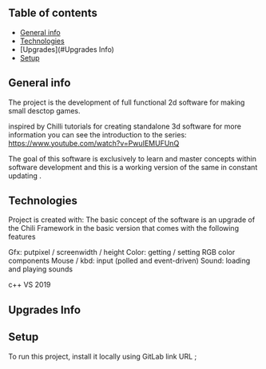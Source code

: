  ## Table of contents
* [General info](#general-info)
* [Technologies](#technologies)
* [Upgrades](#Upgrades Info)
* [Setup](#setup)

## General info
The project is the development of full functional 2d software for making small desctop games.

inspired by Chilli tutorials for creating standalone 3d software
for more information you can see the introduction to the series:
https://www.youtube.com/watch?v=PwuIEMUFUnQ

The goal of this software is exclusively to learn and master  concepts within software development and this is a working version of the same in constant updating .
	
## Technologies
Project is created with:
The basic concept of the software is an upgrade of the Chili Framework in the basic version that comes with the following features

Gfx: putpixel / screenwidth / height
Color: getting / setting RGB color components
Mouse / kbd: input (polled and event-driven)
Sound: loading and playing sounds

c++
VS 2019 

## Upgrades Info 











	
## Setup
To run this project, install it locally using GitLab link URL ;

```

```
